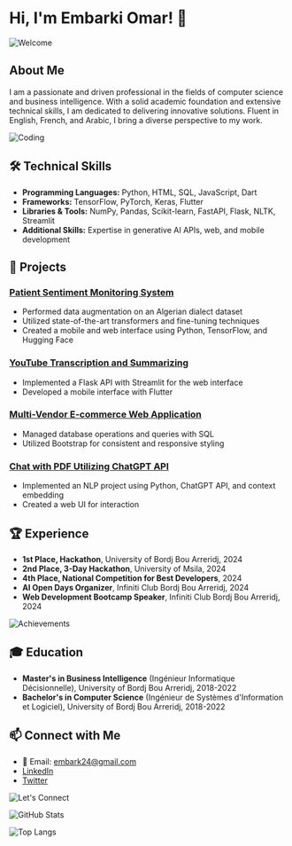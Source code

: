 # Hi, I'm Embarki Omar! 👋

![Welcome](https://media.giphy.com/media/l0HlPjez9l1wbXyJy/giphy.gif)

## About Me

I am a passionate and driven professional in the fields of computer science and business intelligence. With a solid academic foundation and extensive technical skills, I am dedicated to delivering innovative solutions. Fluent in English, French, and Arabic, I bring a diverse perspective to my work.

![Coding](https://media.giphy.com/media/VTtANKl0beDFQRLDTh/giphy.gif)

## 🛠️ Technical Skills

- **Programming Languages:** Python, HTML, SQL, JavaScript, Dart
- **Frameworks:** TensorFlow, PyTorch, Keras, Flutter
- **Libraries & Tools:** NumPy, Pandas, Scikit-learn, FastAPI, Flask, NLTK, Streamlit
- **Additional Skills:** Expertise in generative AI APIs, web, and mobile development

## 🚀 Projects

### [Patient Sentiment Monitoring System](https://github.com/your-username/patient-sentiment-monitoring)
- Performed data augmentation on an Algerian dialect dataset
- Utilized state-of-the-art transformers and fine-tuning techniques
- Created a mobile and web interface using Python, TensorFlow, and Hugging Face

### [YouTube Transcription and Summarizing](https://github.com/your-username/youtube-transcription-summarizing)
- Implemented a Flask API with Streamlit for the web interface
- Developed a mobile interface with Flutter

### [Multi-Vendor E-commerce Web Application](https://github.com/your-username/multi-vendor-ecommerce)
- Managed database operations and queries with SQL
- Utilized Bootstrap for consistent and responsive styling

### [Chat with PDF Utilizing ChatGPT API](https://github.com/your-username/chat-with-pdf)
- Implemented an NLP project using Python, ChatGPT API, and context embedding
- Created a web UI for interaction

## 🏆 Experience

- **1st Place, Hackathon**, University of Bordj Bou Arreridj, 2024
- **2nd Place, 3-Day Hackathon**, University of Msila, 2024
- **4th Place, National Competition for Best Developers**, 2024
- **AI Open Days Organizer**, Infiniti Club Bordj Bou Arreridj, 2024
- **Web Development Bootcamp Speaker**, Infiniti Club Bordj Bou Arreridj, 2024

![Achievements](https://media.giphy.com/media/3o7TKtnuHOHHUjR38Y/giphy.gif)

## 🎓 Education

- **Master's in Business Intelligence** (Ingénieur Informatique Décisionnelle), University of Bordj Bou Arreridj, 2018-2022
- **Bachelor's in Computer Science** (Ingénieur de Systèmes d'Information et Logiciel), University of Bordj Bou Arreridj, 2018-2022

## 📫 Connect with Me

- 📧 Email: embark24@gmail.com
- [LinkedIn](https://www.linkedin.com/in/your-linkedin-username)
- [Twitter](https://twitter.com/your-twitter-username)

![Let's Connect](https://media.giphy.com/media/jqNPzdTTxQfOgOqpO4/giphy.gif)

![GitHub Stats](https://github-readme-stats.vercel.app/api?username=your-github-username&show_icons=true&theme=radical)

![Top Langs](https://github-readme-stats.vercel.app/api/top-langs/?username=your-github-username&layout=compact&theme=radical)
